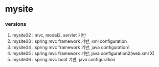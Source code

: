 # mysite

### versions
1. mysite02 : mvc, model2, servlet 기반
2. mysite03 : spring mvc framework 기반, xml configuration
3. mysite04 : spring mvc framework 기반, java configuration1
4. mysite05 : spring mvc framework 기반, java configuration2(web.xml X)
5. mysite06 : spring mvc boot 기반, java configuration
